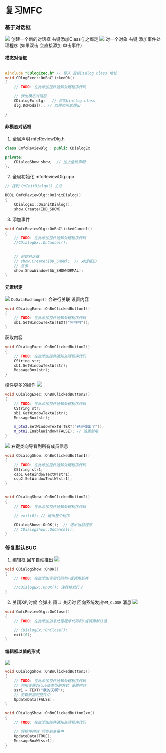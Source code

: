 # 复习MFC

### 基于对话框
![](./README/sp1.png)
创建一个新的对话框   右键添加Class与之绑定
![](./README/sp2.png)
对一个对象 右键 添加事件处理程序 (如果双击 会直接添加 单击事件)

#### 模态对话框
```cpp

#include "CDlogExec.h" // 导入 目标Dialog class 地址
void CDlogExec::OnBnClickedOk()
{
	// TODO: 在此添加控件通知处理程序代码

	// 弹出模态对话框
	CDialogEx dlg;   // 声明diallog class
	dlg.DoModal(); // 以模态形式弹出
	
}
```
#### 非模态对话框
1. 全局声明
mfcReviewDlg.h
```cpp
class CmfcReviewDlg : public CDialogEx

private:
	CDialogShow show;  // 加上全局声明
};
```
2. 全局初始化
mfcReviewDlg.cpp
```cpp
// 找到 OnInitDialgo() 方法

BOOL CmfcReviewDlg::OnInitDialog()
{
	CDialogEx::OnInitDialog();
	show.Create(IDD_SHOW);
```
3. 添加事件
```cpp
void CmfcReviewDlg::OnBnClickedCancel()
{
	// TODO: 在此添加控件通知处理程序代码
	//CDialogEx::OnCancel();


	// 创建对话框
	// show.Create(IDD_SHOW);  // 对话框ID
	// 显示
	show.ShowWindow(SW_SHOWNORMAL);
}
```

#### 元素绑定
![](./README/sp3.png)
`DoDataExchange()` 会进行关联
设置内容
```CPP
void CDialogExec::OnBnClickedButton1()
{
	// TODO: 在此添加控件通知处理程序代码
	sb1.SetWindowTextW(TEXT("呵呵呵"));
}
```
获取内容
```cpp
void CDialogExec::OnBnClickedButton2()
{
	// TODO: 在此添加控件通知处理程序代码
	CString str;
	sb1.GetWindowTextW(str);
	MessageBox(str);
}
```
控件更多的操作
![](./README/sp4.png)
```cpp
void CDialogExec::OnBnClickedButton2()
{
	// TODO: 在此添加控件通知处理程序代码
	CString str;
	sb1.GetWindowTextW(str);
	MessageBox(str);

	m_btn2.SetWindowTextW(TEXT("已经弹出了"));
	m_btn2.EnableWindow(FALSE); // 设置禁用
}

```
![](./README/sp5.png)
右键类向导看到所有成员信息
```cpp
void CDialogShow::OnBnClickedButton1()
{
	// TODO: 在此添加控件通知处理程序代码
	CString str1;
	csp1.GetWindowTextW(str1);
	csp2.SetWindowTextW(str1);
}


void CDialogShow::OnBnClickedButton2()
{
	// TODO: 在此添加控件通知处理程序代码

	// exit(0); // 退出整个程序

	CDialogShow::OnOK();  // 退出当前程序
	// CDialogShow::OnCancel();
}
```


### 修复默认BUG
1. 编辑框 回车自动推出
![](./README/sp6.png)

```cpp
void CDialogShow::OnOK()
{
	// TODO: 在此添加专用代码和/或调用基类

	//CDialogEx::OnOK(); 注释掉就行了
}
```
2. 关闭X的时候 会弹出 窗口
关闭时 回向系统发出`WM_CLOSE` 消息
![](./README/sp8.png)

```cpp
void CmfcReviewDlg::OnClose()
{
	// TODO: 在此添加消息处理程序代码和/或调用默认值

	// CDialogEx::OnClose();
	exit(0);
}
```
#### 编辑框以值的形式
![](./README/sp7.png)
```cpp
void CDialogShow::OnBnClickedButton3()
{
	// TODO: 在此添加控件通知处理程序代码
	// 利用关联Value值类型的方式 设置内容
	ssr1 = TEXT("我的天啊");
	// 更新数据到控件中
	UpdateData(FALSE);
}

void CDialogShow::OnBnClickedButton2xx()
{
	// TODO: 在此添加控件通知处理程序代码

	// 将控件内容 同步到变量中
	UpdateData(TRUE);
	MessageBoxW(ssr1);
}
```